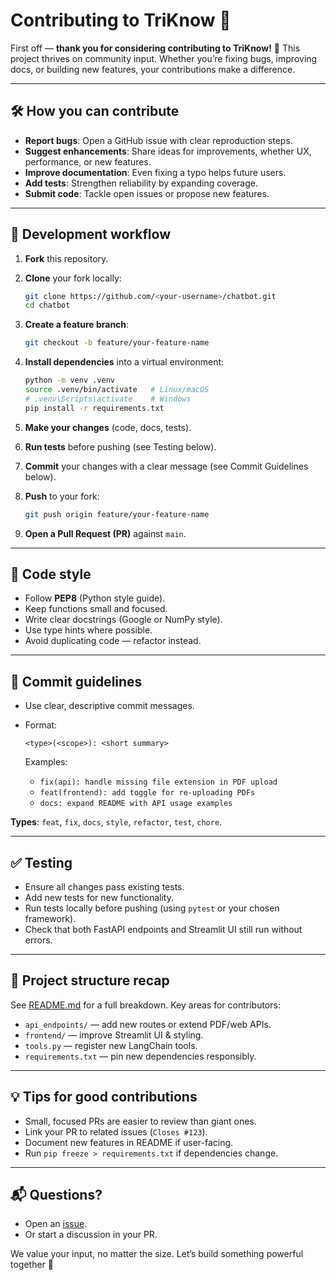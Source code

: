 # Contributing to **TriKnow** 🤝

First off — **thank you for considering contributing to TriKnow!** 🎉
This project thrives on community input. Whether you’re fixing bugs, improving docs, or building new features, your contributions make a difference.

---

## 🛠️ How you can contribute

* **Report bugs**: Open a GitHub issue with clear reproduction steps.
* **Suggest enhancements**: Share ideas for improvements, whether UX, performance, or new features.
* **Improve documentation**: Even fixing a typo helps future users.
* **Add tests**: Strengthen reliability by expanding coverage.
* **Submit code**: Tackle open issues or propose new features.

---

## 🔄 Development workflow

1. **Fork** this repository.
2. **Clone** your fork locally:

   ```bash
   git clone https://github.com/<your-username>/chatbot.git
   cd chatbot
   ```
3. **Create a feature branch**:

   ```bash
   git checkout -b feature/your-feature-name
   ```
4. **Install dependencies** into a virtual environment:

   ```bash
   python -m venv .venv
   source .venv/bin/activate   # Linux/macOS
   # .venv\Scripts\activate    # Windows
   pip install -r requirements.txt
   ```
5. **Make your changes** (code, docs, tests).
6. **Run tests** before pushing (see Testing below).
7. **Commit** your changes with a clear message (see Commit Guidelines below).
8. **Push** to your fork:

   ```bash
   git push origin feature/your-feature-name
   ```
9. **Open a Pull Request (PR)** against `main`.

---

## 🎨 Code style

* Follow **PEP8** (Python style guide).
* Keep functions small and focused.
* Write clear docstrings (Google or NumPy style).
* Use type hints where possible.
* Avoid duplicating code — refactor instead.

---

## 📝 Commit guidelines

* Use clear, descriptive commit messages.
* Format:

  ```
  <type>(<scope>): <short summary>
  ```

  Examples:

  * `fix(api): handle missing file extension in PDF upload`
  * `feat(frontend): add toggle for re-uploading PDFs`
  * `docs: expand README with API usage examples`

**Types**: `feat`, `fix`, `docs`, `style`, `refactor`, `test`, `chore`.

---

## ✅ Testing

* Ensure all changes pass existing tests.
* Add new tests for new functionality.
* Run tests locally before pushing (using `pytest` or your chosen framework).
* Check that both FastAPI endpoints and Streamlit UI still run without errors.

---

## 📂 Project structure recap

See [README.md](README.md#project-structure--important-files-) for a full breakdown. Key areas for contributors:

* `api_endpoints/` — add new routes or extend PDF/web APIs.
* `frontend/` — improve Streamlit UI & styling.
* `tools.py` — register new LangChain tools.
* `requirements.txt` — pin new dependencies responsibly.

---

## 💡 Tips for good contributions

* Small, focused PRs are easier to review than giant ones.
* Link your PR to related issues (`Closes #123`).
* Document new features in README if user-facing.
* Run `pip freeze > requirements.txt` if dependencies change.

---

## 📬 Questions?

* Open an [issue](../../issues).
* Or start a discussion in your PR.

We value your input, no matter the size.
Let’s build something powerful together 🚀